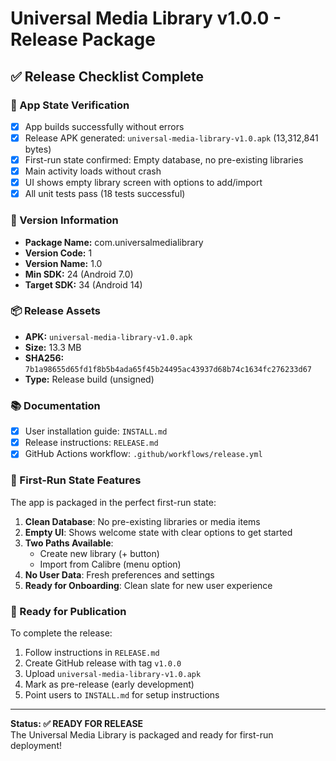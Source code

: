 # Universal Media Library v1.0.0 - Release Package

## ✅ Release Checklist Complete

### 📱 App State Verification
- [x] App builds successfully without errors
- [x] Release APK generated: `universal-media-library-v1.0.apk` (13,312,841 bytes)
- [x] First-run state confirmed: Empty database, no pre-existing libraries
- [x] Main activity loads without crash
- [x] UI shows empty library screen with options to add/import
- [x] All unit tests pass (18 tests successful)

### 🔢 Version Information
- **Package Name:** com.universalmedialibrary
- **Version Code:** 1
- **Version Name:** 1.0
- **Min SDK:** 24 (Android 7.0)
- **Target SDK:** 34 (Android 14)

### 📦 Release Assets
- **APK:** `universal-media-library-v1.0.apk`
- **Size:** 13.3 MB
- **SHA256:** `7b1a98655d65fd1f8b5b4ada65f45b24495ac43937d68b74c1634fc276233d67`
- **Type:** Release build (unsigned)

### 📚 Documentation
- [x] User installation guide: `INSTALL.md`
- [x] Release instructions: `RELEASE.md`
- [x] GitHub Actions workflow: `.github/workflows/release.yml`

### 🎯 First-Run State Features
The app is packaged in the perfect first-run state:

1. **Clean Database**: No pre-existing libraries or media items
2. **Empty UI**: Shows welcome state with clear options to get started
3. **Two Paths Available**:
   - Create new library (+ button)
   - Import from Calibre (menu option)
4. **No User Data**: Fresh preferences and settings
5. **Ready for Onboarding**: Clean slate for new user experience

### 🚀 Ready for Publication
To complete the release:

1. Follow instructions in `RELEASE.md`
2. Create GitHub release with tag `v1.0.0`
3. Upload `universal-media-library-v1.0.apk`
4. Mark as pre-release (early development)
5. Point users to `INSTALL.md` for setup instructions

---

**Status: ✅ READY FOR RELEASE**  
The Universal Media Library is packaged and ready for first-run deployment!